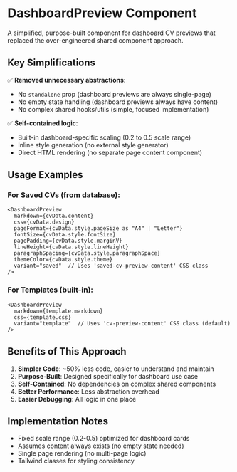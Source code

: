 # DashboardPreview Component

A simplified, purpose-built component for dashboard CV previews that replaced the over-engineered shared component approach.

## Key Simplifications

✅ **Removed unnecessary abstractions**:
- No `standalone` prop (dashboard previews are always single-page)
- No empty state handling (dashboard previews always have content)  
- No complex shared hooks/utils (simple, focused implementation)

✅ **Self-contained logic**:
- Built-in dashboard-specific scaling (0.2 to 0.5 scale range)
- Inline style generation (no external style generator)
- Direct HTML rendering (no separate page content component)

## Usage Examples

### For Saved CVs (from database):
```tsx
<DashboardPreview
  markdown={cvData.content}
  css={cvData.design}
  pageFormat={cvData.style.pageSize as "A4" | "Letter"}
  fontSize={cvData.style.fontSize}
  pagePadding={cvData.style.marginV}
  lineHeight={cvData.style.lineHeight}
  paragraphSpacing={cvData.style.paragraphSpace}
  themeColor={cvData.style.theme}
  variant="saved"  // Uses 'saved-cv-preview-content' CSS class
/>
```

### For Templates (built-in):
```tsx
<DashboardPreview
  markdown={template.markdown}
  css={template.css}
  variant="template"  // Uses 'cv-preview-content' CSS class (default)
/>
```

## Benefits of This Approach

1. **Simpler Code**: ~50% less code, easier to understand and maintain
2. **Purpose-Built**: Designed specifically for dashboard use case  
3. **Self-Contained**: No dependencies on complex shared components
4. **Better Performance**: Less abstraction overhead
5. **Easier Debugging**: All logic in one place

## Implementation Notes

- Fixed scale range (0.2-0.5) optimized for dashboard cards
- Assumes content always exists (no empty state needed)
- Single page rendering (no multi-page logic)  
- Tailwind classes for styling consistency